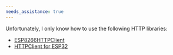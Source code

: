 ```yaml
---
needs_assistance: true
---
```


Unfortunately, I only know how to use the following HTTP libraries:

* [ESP8266HTTPClient](https://github.com/esp8266/Arduino/tree/master/libraries/ESP8266HTTPClient)
* [HTTPClient for ESP32](https://github.com/espressif/arduino-esp32/tree/master/libraries/HTTPClient)